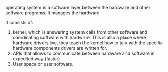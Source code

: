 operating system is a software layer between the hardware and other software programs.
It manages the hardware

It consists of:
1. kernel, which is answering system calls from other software and coordinating software with hardware. This is also a place where hardware drivers live, they teach the kernel how to talk with the specific hardware components drivers are written for.
2. APIs that allows to communicate between hardware and software in expedited way (faster)
3. User space or user software.

